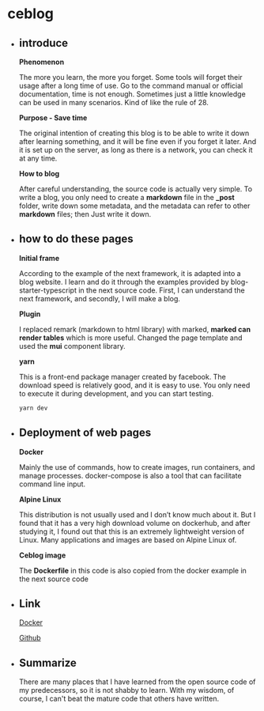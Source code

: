 # ceblog

- ## introduce

  **Phenomenon**

  The more you learn, the more you forget. Some tools will forget their usage after a long time of use. Go to the command manual or official documentation, time is not enough. Sometimes just a little knowledge can be used in many scenarios. Kind of like the rule of 28.

  **Purpose - Save time**

  The original intention of creating this blog is to be able to write it down after learning something, and it will be fine even if you forget it later. And it is set up on the server, as long as there is a network, you can check it at any time.

  **How ​​to blog**

  After careful understanding, the source code is actually very simple. To write a blog, you only need to create a **markdown** file in the **\_post** folder, write down some metadata, and the metadata can refer to other **markdown** files; then Just write it down.

- ## how to do these pages

  **Initial frame**

  According to the example of the next framework, it is adapted into a blog website. I learn and do it through the examples provided by blog-starter-typescript in the next source code. First, I can understand the next framework, and secondly, I will make a blog.

  **Plugin**

  I replaced remark (markdown to html library) with marked, **marked can render tables** which is more useful. Changed the page template and used the **mui** component library.

  **yarn**

  This is a front-end package manager created by facebook. The download speed is relatively good, and it is easy to use. You only need to execute it during development, and you can start testing.

  ```sh
  yarn dev
  ```

- ## Deployment of web pages

  **Docker**

  Mainly the use of commands, how to create images, run containers, and manage processes. docker-compose is also a tool that can facilitate command line input.

  **Alpine Linux**

  This distribution is not usually used and I don’t know much about it. But I found that it has a very high download volume on dockerhub, and after studying it, I found out that this is an extremely lightweight version of Linux. Many applications and images are based on Alpine Linux of.

  **Ceblog image**

  The **Dockerfile** in this code is also copied from the docker example in the next source code

- ## Link

  [Docker](https://hub.docker.com)

  [Github](https://github.com/celiae/ceblog)

- ## Summarize

  There are many places that I have learned from the open source code of my predecessors, so it is not shabby to learn. With my wisdom, of course, I can't beat the mature code that others have written.
